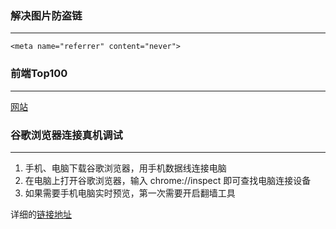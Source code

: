 ### 解决图片防盗链
---
`<meta name="referrer" content="never">`
### 前端Top100
---
[网站](https://www.awesomes.cn/)
### 谷歌浏览器连接真机调试
---
1. 手机、电脑下载谷歌浏览器，用手机数据线连接电脑
2. 在电脑上打开谷歌浏览器，输入 chrome://inspect 即可查找电脑连接设备
3. 如果需要手机电脑实时预览，第一次需要开启翻墙工具


详细的[链接地址](http://yujiangshui.com/multidevice-frontend-debug/)